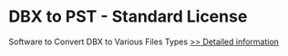 # DBX to PST - Standard License
Software to Convert DBX to Various Files Types
[>> Detailed information](https://secure.shareit.com/shareit/product.html?productid=300780084&affiliateid=200057808)